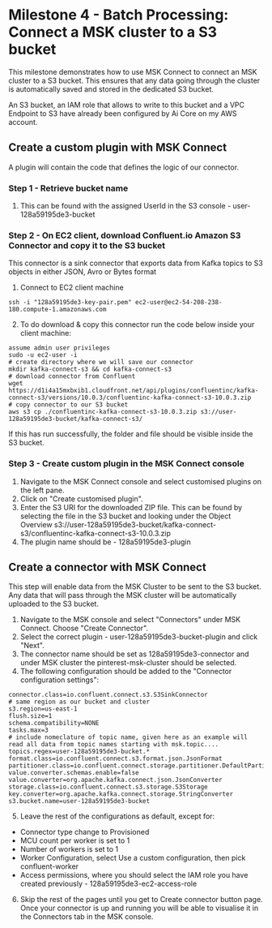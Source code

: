 # Milestone 4 - Batch Processing: Connect a MSK cluster to a S3 bucket
This milestone demonstrates how to use MSK Connect to connect an MSK cluster to a S3 bucket. This ensures that any data going through the cluster is automatically saved and stored in the dedicated S3 bucket.

An S3 bucket, an IAM role that allows to write to this bucket and a VPC Endpoint to S3 have already been configured by Ai Core on my AWS account.

## Create a custom plugin with MSK Connect
A plugin will contain the code that defines the logic of our connector.
### Step 1 - Retrieve bucket name
1) This can be found with the assigned UserId in the S3 console - user-128a59195de3-bucket
### Step 2 - On EC2 client, download Confluent.io Amazon S3 Connector and copy it to the S3 bucket 
This connector is a sink connector that exports data from Kafka topics to S3 objects in either JSON, Avro or Bytes format
1) Connect to EC2 client machine
```
ssh -i "128a59195de3-key-pair.pem" ec2-user@ec2-54-208-238-180.compute-1.amazonaws.com
```
2)  To do download & copy this connector run the code below inside your client machine:
```
assume admin user privileges
sudo -u ec2-user -i
# create directory where we will save our connector 
mkdir kafka-connect-s3 && cd kafka-connect-s3
# download connector from Confluent
wget https://d1i4a15mxbxib1.cloudfront.net/api/plugins/confluentinc/kafka-connect-s3/versions/10.0.3/confluentinc-kafka-connect-s3-10.0.3.zip
# copy connector to our S3 bucket
aws s3 cp ./confluentinc-kafka-connect-s3-10.0.3.zip s3://user-128a59195de3-bucket/kafka-connect-s3/
```
If this has run successfully, the folder and file should be visible inside the S3 bucket.
### Step 3 - Create custom plugin in the MSK Connect console
1) Navigate to the MSK Connect console and select customised plugins on the left pane.
2) Click on "Create customised plugin".
3) Enter the S3 URI for the downloaded ZIP file. This can be found by selecting the file in the S3 bucket and looking under the Object Overview
s3://user-128a59195de3-bucket/kafka-connect-s3/confluentinc-kafka-connect-s3-10.0.3.zip
4) The plugin name should be - 128a59195de3-plugin

## Create a connector with MSK Connect
This step will enable data from the MSK Cluster to be sent to the S3 bucket. Any data that will pass through the MSK cluster will be automatically uploaded to the S3 bucket.
1) Navigate to the MSK console and select "Connectors" under MSK Connect. Choose "Create Connector".
2) Select the correct plugin - user-128a59195de3-bucket-plugin and click "Next".
3) The connector name should be set as 128a59195de3-connector and under MSK cluster the pinterest-msk-cluster should be selected.
4) The following configuration should be added to the "Connector configuration settings":
```
connector.class=io.confluent.connect.s3.S3SinkConnector
# same region as our bucket and cluster
s3.region=us-east-1
flush.size=1
schema.compatibility=NONE
tasks.max=3
# include nomeclature of topic name, given here as an example will read all data from topic names starting with msk.topic....
topics.regex=user-128a59195de3-bucket.*
format.class=io.confluent.connect.s3.format.json.JsonFormat
partitioner.class=io.confluent.connect.storage.partitioner.DefaultPartitioner
value.converter.schemas.enable=false
value.converter=org.apache.kafka.connect.json.JsonConverter
storage.class=io.confluent.connect.s3.storage.S3Storage
key.converter=org.apache.kafka.connect.storage.StringConverter
s3.bucket.name=user-128a59195de3-bucket
```
5) Leave the rest of the configurations as default, except for:
- Connector type change to Provisioned
- MCU count per worker is set to 1
- Number of workers is set to 1
- Worker Configuration, select Use a custom configuration, then pick confluent-worker
- Access permissions, where you should select the IAM role you have created previously - 128a59195de3-ec2-access-role
6) Skip the rest of the pages until you get to Create connector button page. Once your connector is up and running you will be able to visualise it in the Connectors tab in the MSK console.